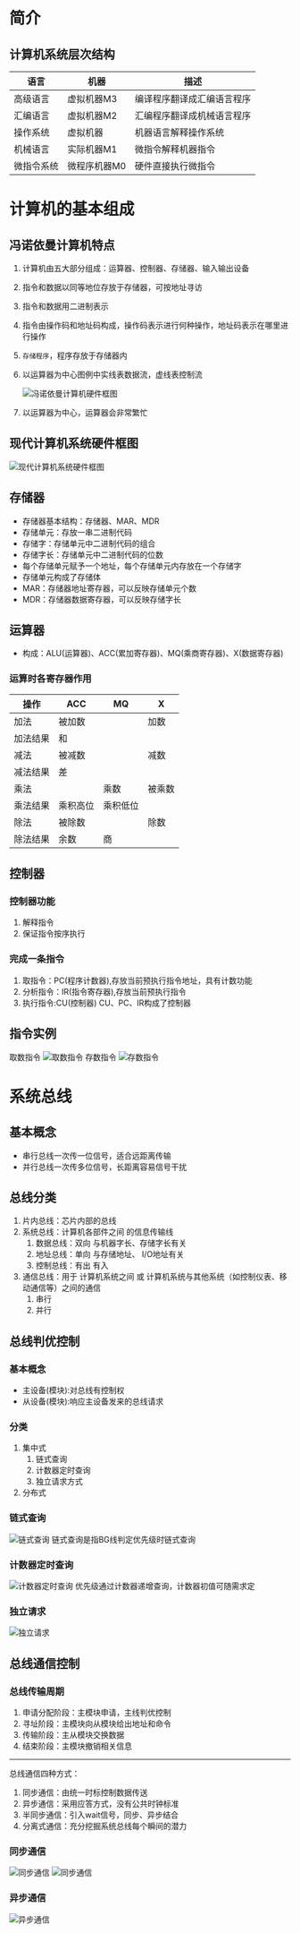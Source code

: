 # 简介
## 计算机系统层次结构
语言|机器|描述
--|--|--
高级语言|虚拟机器M3|编译程序翻译成汇编语言程序
汇编语言|虚拟机器M2|汇编程序翻译成机械语言程序
操作系统|虚拟机器|机器语言解释操作系统
机械语言|实际机器M1|微指令解释机器指令
微指令系统|微程序机器M0|硬件直接执行微指令
# 计算机的基本组成
## 冯诺依曼计算机特点
1. 计算机由五大部分组成：运算器、控制器、存储器、输入输出设备
2. 指令和数据以同等地位存放于存储器，可按地址寻访
3. 指令和数据用二进制表示
4. 指令由操作码和地址码构成，操作码表示进行何种操作，地址码表示在哪里进行操作
5. ```存储程序```，程序存放于存储器内
6. 以运算器为中心图例中实线表数据流，虚线表控制流
   
   ![冯诺依曼计算机硬件框图](images/feng_neumann.png)
7. 以运算器为中心，运算器会非常繁忙
## 现代计算机系统硬件框图
![现代计算机系统硬件框图](images/现代计算机系统硬件框图.png)
## 存储器
- 存储器基本结构：存储器、MAR、MDR
- 存储单元：存放一串二进制代码
- 存储字：存储单元中二进制代码的组合
- 存储字长：存储单元中二进制代码的位数
- 每个存储单元赋予一个地址，每个存储单元内存放在一个存储字
- 存储单元构成了存储体
- MAR：存储器地址寄存器，可以反映存储单元个数
- MDR：存储器数据寄存器，可以反映存储字长
## 运算器
- 构成：ALU(运算器)、ACC(累加寄存器)、MQ(乘商寄存器)、X(数据寄存器)

### 运算时各寄存器作用

操作|ACC|MQ|X
--|--|--|--
加法|被加数||加数
加法结果|和||
减法|被减数||减数
减法结果|差||
乘法||乘数|被乘数
乘法结果|乘积高位|乘积低位|
除法|被除数||除数
除法结果|余数|商|

## 控制器
### 控制器功能
1. 解释指令
2. 保证指令按序执行

### 完成一条指令
1. 取指令：PC(程序计数器),存放当前预执行指令地址，具有计数功能
2. 分析指令：IR(指令寄存器),存放当前预执行指令
3. 执行指令:CU(控制器)
CU、PC、IR构成了控制器

## 指令实例
取数指令
![取数指令](images/取数指令.png)
存数指令
![存数指令](images/存数指令.png)

# 系统总线
## 基本概念

- 串行总线一次传一位信号，适合远距离传输
- 并行总线一次传多位信号，长距离容易信号干扰

## 总线分类
1. 片内总线：芯片内部的总线
2. 系统总线：计算机各部件之间 的信息传输线
   1. 数据总线：双向 与机器字长、存储字长有关
   2. 地址总线：单向 与存储地址、 I/O地址有关
   3. 控制总线：有出 有入
3. 通信总线：用于 计算机系统之间 或 计算机系统与其他系统（如控制仪表、移动通信等）之间的通信
   1. 串行
   2. 并行

## 总线判优控制
### 基本概念
- 主设备(模块):对总线有控制权
- 从设备(模块):响应主设备发来的总线请求

### 分类
1. 集中式
   1. 链式查询
   2. 计数器定时查询
   3. 独立请求方式
2. 分布式

### 链式查询
![链式查询](images/链式查询.png)
链式查询是指BG线判定优先级时链式查询

### 计数器定时查询
![计数器定时查询](images/计数器定时查询.png)
优先级通过计数器递增查询，计数器初值可随需求定

### 独立请求
![独立请求](images/独立请求.png)

## 总线通信控制
### 总线传输周期
1. 申请分配阶段：主模块申请，主线判优控制
2. 寻址阶段：主模块向从模块给出地址和命令
3. 传输阶段：主从模块交换数据
4. 结束阶段：主模块撤销相关信息
---------------
总线通信四种方式：

1. 同步通信：由统一时标控制数据传送
2. 异步通信：采用应答方式，没有公共时钟标准
3. 半同步通信：引入wait信号，同步、异步结合
4. 分离式通信：充分挖掘系统总线每个瞬间的潜力
### 同步通信
![同步通信](images/同步通信1.png)
![同步通信](images/同步通信2.png)
### 异步通信
![异步通信](images/异步通信.png)